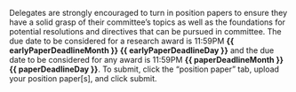 ﻿Delegates are strongly encouraged to turn in position papers to ensure they have a solid grasp of their committee’s topics as well as the foundations for potential resolutions and directives that can be pursued in committee.  The due date to be considered for a research award is 11:59PM **{{ earlyPaperDeadlineMonth }} {{ earlyPaperDeadlineDay }}** and the due date to be considered for any award is 11:59PM **{{ paperDeadlineMonth }} {{ paperDeadlineDay }}**.  To submit, click the “position paper” tab, upload your position paper[s], and click submit.